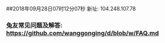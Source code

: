 ##2018年09月28日07时12分07秒 新址: 104.248.107.78
### 兔友常见问题及解答: https://github.com/wanggonging/d/blob/w/FAQ.md
